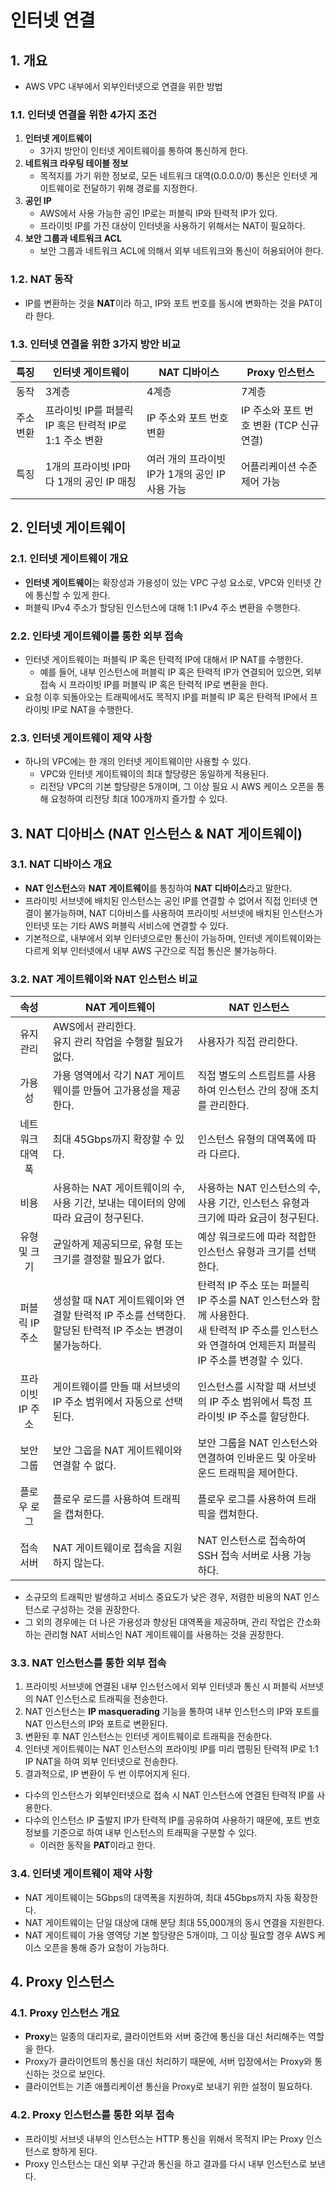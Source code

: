 # 인터넷 연결

## 1. 개요
- AWS VPC 내부에서 외부인터넷으로 연결을 위한 방법

### 1.1. 인터넷 연결을 위한 4가지 조건
1. **인터넷 게이트웨이**
   - 3가지 방안이 인터넷 게이트웨이를 통하여 통신하게 한다.
2. **네트워크 라우팅 테이블 정보**
   - 목적지를 가기 위한 정보로, 모든 네트워크 대역(0.0.0.0/0) 통신은 인터넷 게이트웨이로 전달하기 위해 경로를 지정한다.
3. **공인 IP**
   - AWS에서 사용 가능한 공인 IP로는 퍼블릭 IP와 탄력적 IP가 있다.
   - 프라이빗 IP를 가진 대상이 인터넷을 사용하기 위해서는 NAT이 필요하다.
4. **보안 그룹과 네트워크 ACL**
   - 보안 그룹과 네트워크 ACL에 의해서 외부 네트워크와 통신이 허용되어야 한다.

### 1.2. NAT 동작
- IP를 변환하는 것을 **NAT**이라 하고, IP와 포트 번호를 동시에 변화하는 것을 PAT이라 한다.

### 1.3. 인터넷 연결을 위한 3가지 방안 비교
|특징|**인터넷 게이트웨이**|**NAT 디바이스**|**Proxy 인스턴스**|
|:-:|-|-|-|
|동작|3계층|4계층|7계층|
|주소 변환|프라이빗 IP를 퍼블릭 IP 혹은 탄력적 IP로 1:1 주소 변환|IP 주소와 포트 번호 변환|IP 주소와 포트 번호 변환 (TCP 신규 연결)|
|특징|1개의 프라이빗 IP마다 1개의 공인 IP 매칭|여러 개의 프라이빗 IP가 1개의 공인 IP 사용 가능|어플리케이션 수준 제어 가능|

## 2. 인터넷 게이트웨이

### 2.1. 인터넷 게이트웨이 개요
- **인터넷 게이트웨이**는 확장성과 가용성이 있는 VPC 구성 요소로, VPC와 인터넷 간에 통신할 수 있게 한다.
- 퍼블릭 IPv4 주소가 할당된 인스턴스에 대해 1:1 IPv4 주소 변환을 수행한다.

### 2.2. 인타넷 게이트웨이를 통한 외부 접속
- 인터넷 게이트웨이는 퍼블릭 IP 혹은 탄력적 IP에 대해서 IP NAT를 수행한다.
  - 예를 들어, 내부 인스턴스에 퍼블릭 IP 혹은 탄력적 IP가 연결되어 있으면, 외부 접속 시 프라이빗 IP를 퍼블릭 IP 혹은 탄력적 IP로 변환을 한다.
- 요청 이후 되돌아오는 트래픽에서도 목적지 IP를 퍼블릭 IP 혹은 탄력적 IP에서 프라이빗 IP로 NAT을 수행한다.

### 2.3. 인터넷 게이트웨이 제약 사항
- 하나의 VPC에는 한 개의 인터넷 게이트웨이만 사용할 수 있다.
  - VPC와 인터넷 게이트웨이의 최대 할당량은 동일하게 적용된다.
  - 리전당 VPC의 기본 할당량은 5개이며, 그 이상 필요 시 AWS 케이스 오픈을 통해 요청하여 리전당 최대 100개까지 즐가할 수 있다.

## 3. NAT 디아비스 (NAT 인스턴스 & NAT 게이트웨이)

### 3.1. NAT 디바이스 개요
- **NAT 인스턴스**와 **NAT 게이트웨이**를 통칭하여 **NAT 디바이스**라고 말한다.
- 프라이빗 서브넷에 배치된 인스턴스는 공인 IP를 연결할 수 없어서 직접 인터넷 연결이 불가능하며, NAT 디아비스를 사용하여 프라이빗 서브넷에 배치된 인스턴스가 인터넷 또는 기타 AWS 퍼블릭 서비스에 연결할 수 있다.
- 기본적으로, 내부에서 외부 인터넷으로만 통신이 가능하며, 인터넷 게이트웨이와는 다르게 외부 인터넷에서 내부 AWS 구간으로 직접 통신은 불가능하다.

### 3.2. NAT 게이트웨이와 NAT 인스턴스 비교
|속성|**NAT 게이트웨이**|**NAT 인스턴스**|
|:-:|-|-|
|유지관리|AWS에서 관리한다.<br>유지 관리 작업을 수행할 필요가 없다.|사용자가 직접 관리한다.|
|가용성|가용 영역에서 각기 NAT 게이트웨이를 만들어 고가용성을 제공한다.|직접 별도의 스트립트를 사용하여 인스턴스 간의 장애 조치를 관리한다.|
|네트워크 대역폭|최대 45Gbps까지 확장할 수 있다.|인스턴스 유형의 대역폭에 따라 다르다.|
|비용|사용하는 NAT 게이트웨이의 수, 사용 기간, 보내는 데이터의 양에 따라 요금이 청구된다.|사용하는 NAT 인스턴스의 수, 사용 기간, 인스턴스 유형과 크기에 따라 요금이 청구된다.|
|유형 및 크기|균일하게 제공되므로, 유형 또는 크기를 결정할 필요가 없다.|예상 워크로드에 따라 적합한 인스턴스 유형과 크기를 선택한다.|
|퍼블릭 IP 주소|생성할 때 NAT 게이트웨이와 연결할 탄력적 IP 주소를 선택한다.<br>할당된 탄력적 IP 주소는 변경이 불가능하다.|탄력적 IP 주소 또는 퍼블릭 IP 주소를 NAT 인스턴스와 함께 사용한다.<br>새 탄력적 IP 주소를 인스턴스와 연결하여 언제든지 퍼블릭 IP 주소를 변경할 수 있다.|
|프라이빗 IP 주소|게이트웨이를 만들 때 서브넷의 IP 주소 범위에서 자동으로 선택된다.|인스턴스를 시작할 때 서브넷의 IP 주소 범위에서 특정 프라이빗 IP 주소를 할당한다.|
|보안 그룹|보안 그웁을 NAT 게이트웨이와 연결할 수 없다.|보안 그룹을 NAT 인스턴스와 연결하여 인바운드 및 아웃바운드 트래픽을 제어한다.|
|플로우 로그|플로우 로드를 사용하여 트래픽을 캡쳐한다.|플로우 로그를 사용하여 트래픽을 캡쳐한다.|
|접속 서버|NAT 게이트웨이로 접속을 지원하지 않는다.|NAT 인스턴스로 접속하여 SSH 접속 서버로 사용 가능하다.|
- 소규모의 트래픽만 발생하고 서비스 중요도가 낮은 경우, 저렴한 비용의 NAT 인스턴스로 구성하는 것을 권장한다.
- 그 외의 경우에는 더 나은 가용성과 향상된 대역폭을 제공하며, 관리 작업은 간소화하는 관리형 NAT 서비스인 NAT 게이트웨이를 사용하는 것을 권장한다.

### 3.3. NAT 인스턴스를 통한 외부 접속
1. 프라이빗 서브넷에 연결된 내부 인스턴스에서 외부 인터넷과 통신 시 퍼블릭 서브넷의 NAT 인스턴스로 트래픽을 전송한다.
2. NAT 인스턴스는 **IP masquerading** 기능을 통하여 내부 인스턴스의 IP와 포트를 NAT 인스턴스의 IP와 포트로 변환된다.
3. 변환된 후 NAT 인스턴스는 인터넷 게이트웨이로 트래픽을 전송한다.
4. 인터넷 게이트웨이는 NAT 인스턴스의 프라이빗 IP를 미리 맵핑된 탄력적 IP로 1:1 IP NAT을 하여 외부 인터넷으로 전송한다.
5. 결과적으로, IP 변환이 두 번 이루어지게 된다.
- 다수의 인스턴스가 외부인터넷으로 접속 시 NAT 인스턴스에 연결된 탄력적 IP를 사용한다.
- 다수의 인스턴스 IP 출발지 IP가 탄력적 IP를 공유하여 사용하기 때문에, 포트 번호 정보를 기준으로 하여 내부 인스턴스의 트래픽을 구분할 수 있다.
  - 이러한 동작을 **PAT**이라고 한다.

### 3.4. 인터넷 게이트웨이 제약 사항
- NAT 게이트웨이는 5Gbps의 대역폭을 지원하여, 최대 45Gbps까지 자동 확장한다.
- NAT 게이트웨이는 단일 대상에 대해 분당 최대 55,000개의 동시 연결을 지원한다.
- NAT 게이트웨이 가용 영역당 기본 할당량은 5개이먀, 그 이상 필요할 경우 AWS 케이스 오픈을 통해 증가 요청이 가능하다.

## 4. Proxy 인스턴스

### 4.1. Proxy 인스턴스 개요
- **Proxy**는 일종의 대리자로, 클라이언트와 서버 중간에 통신을 대신 처리해주는 역할을 한다.
- Proxy가 클라이언트의 통신을 대신 처리하기 때문에, 서버 입장에서는 Proxy와 통신하는 것으로 보인다.
- 클라이언트는 기존 애플리케이션 통신을 Proxy로 보내기 위한 설정이 필요하다.

### 4.2. Proxy 인스턴스를 통한 외부 접속
- 프라이빗 서브넷 내부의 인스턴스는 HTTP 통신을 위해서 목적지 IP는 Proxy 인스턴스로 향하게 된다.
- Proxy 인스턴스는 대신 외부 구간과 통신을 하고 결과를 다시 내부 인스턴스로 보낸다.